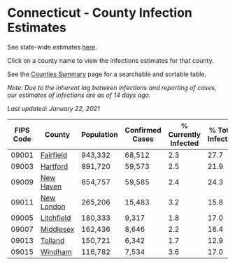 # Connecticut - County Infection Estimates

See state-wide estimates [here](/infections/us-ct).

Click on a county name to view the infections estimates for that county.

See the [Counties Summary](/infections/summary-counties) page for a searchable and sortable table.

*Note: Due to the inherent lag between infections and reporting of cases, our estimates of infections are as of 14 days ago.*

*Last updated: January 22, 2021*

|   FIPS Code |                   County |   Population |   Confirmed Cases |   % Currently Infected |   % Total Infected |
|-------------|--------------------------|--------------|-------------------|------------------------|--------------------|
|       09001 |   [Fairfield](fairfield) |      943,332 |            68,512 |                    2.3 |               27.7 |
|       09003 |     [Hartford](hartford) |      891,720 |            59,573 |                    2.5 |               21.9 |
|       09009 |   [New Haven](new-haven) |      854,757 |            59,585 |                    2.4 |               24.3 |
|       09011 | [New London](new-london) |      265,206 |            15,483 |                    3.2 |               15.8 |
|       09005 | [Litchfield](litchfield) |      180,333 |             9,317 |                    1.8 |               17.0 |
|       09007 |   [Middlesex](middlesex) |      162,436 |             8,646 |                    2.2 |               16.4 |
|       09013 |       [Tolland](tolland) |      150,721 |             6,342 |                    1.7 |               12.9 |
|       09015 |       [Windham](windham) |      116,782 |             7,534 |                    3.6 |               17.0 |